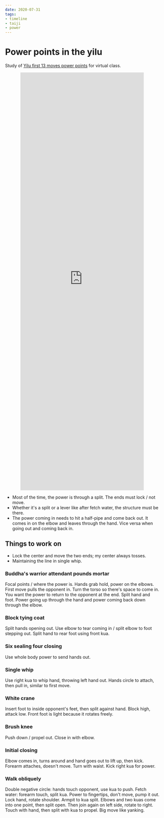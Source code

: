 ```yaml
---
date: 2020-07-31
tags:
- timeline
- taiji
- power
---
```


# Power points in the yilu

Study of [Yilu first 13 moves power points](http://practicalmethod.com/2020/07/yilu-first-13-moves-power-points-20200717-online-video-trailer/) for virtual class.

<div style="text-align: center;"><iframe width="80%" height="35%" src="https://www.youtube.com/embed/GriC7VLS8B8" frameborder="0" allow="accelerometer; autoplay; encrypted-media; gyroscope; picture-in-picture" allowfullscreen></iframe></div>

- Most of the time, the power is through a split.  The ends must lock / not move.
- Whether it's a split or a lever like after fetch water, the structure must be there.
- The power coming in needs to hit a half-pipe and come back out.  It comes in on the elbow and leaves through the hand.  Vice versa when going out and coming back in.

## Things to work on
- Lock the center and move the two ends; my center always tosses.
- Maintaining the line in single whip.

### Buddha's warrior attendant pounds mortar
Focal points / where the power is.
Hands grab hold, power on the elbows.
First move pulls the opponent in.
Turn the torso so there's space to come in.
You want the power to return to the opponent at the end.
Split hand and foot.
Power going up through the hand and power coming back down through the elbow.

### Block tying coat
Split hands opening out.
Use elbow to tear coming in / split elbow to foot stepping out.
Split hand to rear foot using front kua.

### Six sealing four closing
Use whole body power to send hands out.

### Single whip
Use right kua to whip hand, throwing left hand out.
Hands circle to attach, then pull in, similar to first move.

### White crane
Insert foot to inside opponent's feet, then split against hand.
Block high, attack low.
Front foot is light because it rotates freely.

### Brush knee
Push down / propel out.
Close in with elbow.

### Initial closing
Elbow comes in, turns around and hand goes out to lift up, then kick.
Forearm attaches, doesn't move.  Turn with waist.  Kick right kua for power.

### Walk obliquely
Double negative circle: hands touch opponent, use kua to push.
Fetch water: forearm touch, split kua.
Power to fingertips, don't move, pump it out.
Lock hand, rotate shoulder.
Armpit to kua split.
Elbows and two kuas come into one point, then split open.
Then join again on left side, rotate to right.
Touch with hand, then split with kua to propel.
Big move like yanking.
